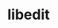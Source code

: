 ---
title: "libedit"
layout: cache
categories: [package, develop-2025-03-09]
meta: {"compilers": ["apple-clang@=16.0.0", "gcc@=10.5.0", "gcc@=11.1.0", "gcc@=11.4.0", "gcc@=12.3.0", "gcc@=12.4.0", "gcc@=13.2.0", "gcc@=13.3.0", "gcc@=7.3.1", "gcc@=7.5.0", "oneapi@=2024.1.0", "oneapi@=2024.2.1"], "num_specs": 16, "num_specs_by_stack": {"aws-pcluster-neoverse_v1": 1, "aws-pcluster-x86_64_v4": 2, "data-vis-sdk": 1, "developer-tools-aarch64-linux-gnu": 1, "developer-tools-darwin": 1, "developer-tools-x86_64_v3-linux-gnu": 1, "e4s": 1, "e4s-neoverse-v2": 1, "e4s-oneapi": 1, "e4s-rocm-external": 1, "hep": 1, "ml-darwin-aarch64-mps": 1, "ml-linux-aarch64-cpu": 1, "ml-linux-aarch64-cuda": 1, "ml-linux-x86_64-cpu": 1, "ml-linux-x86_64-cuda": 1, "ml-linux-x86_64-rocm": 1, "radiuss": 1, "radiuss-aws": 1, "radiuss-aws-aarch64": 1, "root": 16, "tutorial": 2}, "oss": ["amzn2", "centos7", "rhel8", "sequoia", "ubuntu18.04", "ubuntu20.04", "ubuntu22.04", "ubuntu24.04"], "platforms": ["darwin", "linux"], "stacks": ["aws-pcluster-neoverse_v1", "aws-pcluster-x86_64_v4", "data-vis-sdk", "developer-tools-aarch64-linux-gnu", "developer-tools-darwin", "developer-tools-x86_64_v3-linux-gnu", "e4s", "e4s-neoverse-v2", "e4s-oneapi", "e4s-rocm-external", "hep", "ml-darwin-aarch64-mps", "ml-linux-aarch64-cpu", "ml-linux-aarch64-cuda", "ml-linux-x86_64-cpu", "ml-linux-x86_64-cuda", "ml-linux-x86_64-rocm", "radiuss", "radiuss-aws", "radiuss-aws-aarch64", "root", "tutorial"], "targets": ["aarch64", "neoverse_v1", "neoverse_v2", "x86_64_v3", "x86_64_v4"], "versions": ["3.1-20240808"]}
spec_details: [{"compiler": "gcc@=7.3.1", "hash": "3upbiqqnb6ez7b7gr62c2eq4qg33khgs", "os": "amzn2", "platform": "linux", "size": "-", "stacks": ["radiuss-aws", "root"], "target": "x86_64_v3", "variants": ["build_system=autotools"], "versions": ["3.1-20240808"]}, {"compiler": "gcc@=11.1.0", "hash": "4b7ee2ge6i3va7rdwibprl3twacbu4io", "os": "ubuntu20.04", "platform": "linux", "size": "-", "stacks": ["data-vis-sdk", "root"], "target": "x86_64_v3", "variants": ["build_system=autotools"], "versions": ["3.1-20240808"]}, {"compiler": "gcc@=11.4.0", "hash": "4x2qtfqvqbsulklvveroiy2qp2fopfxw", "os": "ubuntu22.04", "platform": "linux", "size": "-", "stacks": ["e4s", "e4s-rocm-external", "hep", "root", "tutorial"], "target": "x86_64_v3", "variants": ["build_system=autotools"], "versions": ["3.1-20240808"]}, {"compiler": "gcc@=7.3.1", "hash": "76gpucbnc3fic26rjmc6ezlc43pgzu4q", "os": "amzn2", "platform": "linux", "size": "-", "stacks": ["radiuss-aws-aarch64", "root"], "target": "aarch64", "variants": ["build_system=autotools"], "versions": ["3.1-20240808"]}, {"compiler": "gcc@=12.3.0", "hash": "an5cayr7v4avotk3bo63syqtgslercl6", "os": "ubuntu22.04", "platform": "linux", "size": "-", "stacks": ["root", "tutorial"], "target": "x86_64_v3", "variants": ["build_system=autotools"], "versions": ["3.1-20240808"]}, {"compiler": "gcc@=12.4.0", "hash": "ccbcvc5a4zzplz6aell2qiomywtddszd", "os": "amzn2", "platform": "linux", "size": "-", "stacks": ["aws-pcluster-neoverse_v1", "root"], "target": "neoverse_v1", "variants": ["build_system=autotools"], "versions": ["3.1-20240808"]}, {"compiler": "apple-clang@=16.0.0", "hash": "do3n3iv2f7d4yxfcri6xchauendsxju3", "os": "sequoia", "platform": "darwin", "size": "-", "stacks": ["developer-tools-darwin", "ml-darwin-aarch64-mps", "root"], "target": "aarch64", "variants": ["build_system=autotools"], "versions": ["3.1-20240808"]}, {"compiler": "gcc@=7.5.0", "hash": "ds3u6icy4a46pks76lrqcxpsthc4n5jb", "os": "ubuntu18.04", "platform": "linux", "size": "-", "stacks": ["radiuss", "root"], "target": "x86_64_v3", "variants": ["build_system=autotools"], "versions": ["3.1-20240808"]}, {"compiler": "oneapi@=2024.2.1", "hash": "ly56ct2s76cjhyhusbqkrw76cpp7fe5y", "os": "ubuntu22.04", "platform": "linux", "size": "-", "stacks": ["e4s-oneapi", "root"], "target": "x86_64_v3", "variants": ["build_system=autotools"], "versions": ["3.1-20240808"]}, {"compiler": "gcc@=13.2.0", "hash": "nseasuxpyyed6mdng7hxbw34lodlsrtb", "os": "ubuntu24.04", "platform": "linux", "size": "-", "stacks": ["ml-linux-aarch64-cpu", "ml-linux-aarch64-cuda", "root"], "target": "aarch64", "variants": ["build_system=autotools"], "versions": ["3.1-20240808"]}, {"compiler": "gcc@=13.3.0", "hash": "pkhifmw5mxtymuud66gpaa7pqj5cuerb", "os": "rhel8", "platform": "linux", "size": "-", "stacks": ["developer-tools-aarch64-linux-gnu", "root"], "target": "aarch64", "variants": ["build_system=autotools"], "versions": ["3.1-20240808"]}, {"compiler": "gcc@=10.5.0", "hash": "rvdpegzt3mavv2ijzz3wga5z2xwoyjfw", "os": "centos7", "platform": "linux", "size": "-", "stacks": ["developer-tools-x86_64_v3-linux-gnu", "root"], "target": "x86_64_v3", "variants": ["build_system=autotools"], "versions": ["3.1-20240808"]}, {"compiler": "oneapi@=2024.1.0", "hash": "rx6pc7mkbsszokyjwqiwxygn3fpnp6qz", "os": "amzn2", "platform": "linux", "size": "-", "stacks": ["aws-pcluster-x86_64_v4", "root"], "target": "x86_64_v4", "variants": ["build_system=autotools"], "versions": ["3.1-20240808"]}, {"compiler": "gcc@=11.4.0", "hash": "sgfazuug5ppg37xelmnsm3icwhv2srrr", "os": "ubuntu22.04", "platform": "linux", "size": "-", "stacks": ["e4s-neoverse-v2", "root"], "target": "neoverse_v2", "variants": ["build_system=autotools"], "versions": ["3.1-20240808"]}, {"compiler": "oneapi@=2024.1.0", "hash": "xpv2cbjypif6sma7s5mwjykywaiyzb6c", "os": "amzn2", "platform": "linux", "size": "-", "stacks": ["aws-pcluster-x86_64_v4", "root"], "target": "x86_64_v3", "variants": ["build_system=autotools"], "versions": ["3.1-20240808"]}, {"compiler": "gcc@=13.2.0", "hash": "xx5kwbftqzczjgxmxcurr2j5ldmilecd", "os": "ubuntu24.04", "platform": "linux", "size": "-", "stacks": ["ml-linux-x86_64-cpu", "ml-linux-x86_64-cuda", "ml-linux-x86_64-rocm", "root"], "target": "x86_64_v3", "variants": ["build_system=autotools"], "versions": ["3.1-20240808"]}]
---